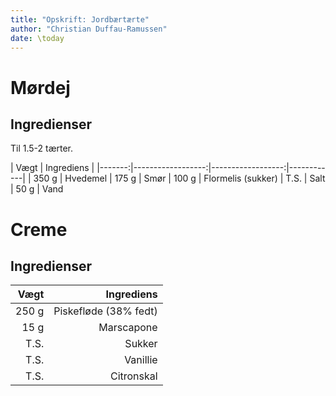```yaml
---
title: "Opskrift: Jordbærtærte"
author: "Christian Duffau-Ramussen"
date: \today
---
```


# Mørdej

## Ingredienser

Til 1.5-2 tærter.

| Vægt |  Ingrediens |
|-------:|------------------:|------------------:|------------|
| 350 g  | Hvedemel 
| 175 g  | Smør
| 100 g  | Flormelis (sukker) 
| T.S.   | Salt 
| 50 g   | Vand 

# Creme

## Ingredienser

| Vægt |  Ingrediens |
|-------:|------------------:|
| 250 g  | Piskefløde  (38% fedt)
| 15 g   | Marscapone
| T.S.   | Sukker 
| T.S.   | Vanillie
| T.S.   | Citronskal 
